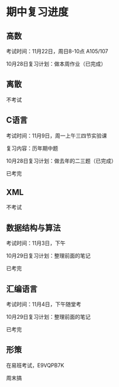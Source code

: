 # 期中复习进度

## 高数

考试时间：11月22日，周日8-10点 A105/107

10月28日复习计划：做本周作业（已完成）



## 离散

不考试



## C语言

考试时间：11月9日，周一上午三四节实验课

复习内容：历年期中题

10月28日复习计划：做去年的二三题（已完成）

已考完

## XML

不考试



## 数据结构与算法

考试时间：11月3日，下午

10月29日复习计划：整理前面的笔记

已考完



## 汇编语言

考试时间：11月4日，下午随堂考

10月29日复习计划：整理前面的笔记

已考完

## 形策

在易班考试，E9VQPB7K

周末搞





